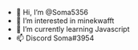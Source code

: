 - 👋 Hi, I’m @Soma5356
- 👀 I’m interested in minekwafft
- 🌱 I’m currently learning Javascript
- 📫 Discord Soma#3954
